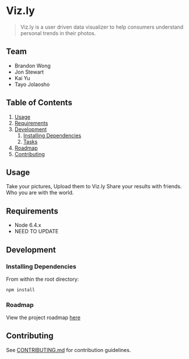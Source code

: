 # Viz.ly

> Viz.ly is a user driven data visualizer to help consumers understand personal trends in their photos.

## Team

  - Brandon Wong
  - Jon Stewart
  - Kai Yu
  - Tayo Jolaosho

## Table of Contents

1. [Usage](#Usage)
1. [Requirements](#requirements)
1. [Development](#development)
    1. [Installing Dependencies](#installing-dependencies)
    1. [Tasks](#tasks)
1. [Roadmap](#roadmap)
1. [Contributing](#contributing)

## Usage

Take your pictures,
Upload them to Viz.ly
Share your results with friends. Who you are with the world.

## Requirements

- Node 6.4.x
- NEED TO UPDATE


## Development

### Installing Dependencies

From within the root directory:

```sh
npm install
```

### Roadmap

View the project roadmap [here](https://docs.google.com/spreadsheets/d/13ymrJ6f36_wVQgLU5XTUoTSA-I5PvN6kvzrhztGYcoA/edit?usp=sharing)


## Contributing

See [CONTRIBUTING.md](CONTRIBUTING.md) for contribution guidelines.
